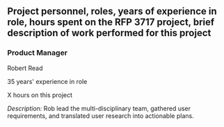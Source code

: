 ## Project personnel, roles, years of experience in role, hours spent on the RFP 3717 project, brief description of work performed for this project

### Product Manager
Robert Read

35 years' experience in role 

X hours on this project 

*Description:* 
Rob lead the multi-disciplinary team, gathered user requirements, and translated user research into actionable plans.
